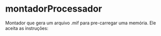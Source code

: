 # montadorProcessador

Montador que gera um arquivo .mif para pre-carregar uma memória. Ele aceita as instruções:
